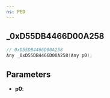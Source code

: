 ```yaml
---
ns: PED
---
```

## _0xD55DB4466D00A258

```c
// 0xD55DB4466D00A258
Any _0xD55DB4466D00A258(Any p0);
```

## Parameters
* **p0**:
